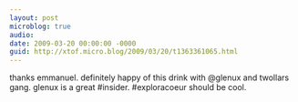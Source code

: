 ```yaml
---
layout: post
microblog: true
audio: 
date: 2009-03-20 00:00:00 -0000
guid: http://xtof.micro.blog/2009/03/20/t1363361065.html
---
```

thanks emmanuel. definitely happy of this drink with @glenux and twollars gang. glenux is a great #insider. #exploracoeur should be cool.
